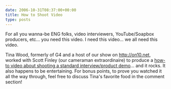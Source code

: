 ```yaml
---
date: 2006-10-31T08:37:00+00:00
title: How to Shoot Video
type: posts
---
```

For all you wanna-be ENG folks, video interviewers, YouTube/Soapbox producers, etc... you need this video. I need this video... we all need this video.

Tina Wood, formerly of G4 and a host of our show on <http://on10.net>, worked with Scott Finley (our cameraman extraordinaire) to produce a [how-to video about shooting a standard interview/product demo](http://on10.net/Blogs/tina/how-to-shoot-video/)... and it rocks. It also happens to be entertaining. For bonus points, to prove you watched it all the way through, feel free to discuss Tina's favorite food in the comment section!
